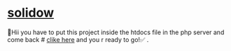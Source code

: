 # [solidow](http://localhost/solidow-end-main/index.php)
🚫Hii you have to put this project inside the htdocs file in the php server and  come back # [clike here](http://localhost/solidow-end-main/index.php) and you r ready to go!✅
.
